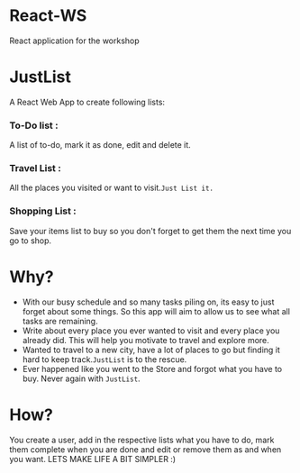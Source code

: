 # React-WS

React application for the workshop

# JustList

A React Web App to create following lists:  

### To-Do list :

A list of to-do, mark it as done, edit and delete it.

  

### Travel List :

All the places you visited or want to visit.`Just List it.`

  

### Shopping List :

Save your items list to buy so you don't forget to get them the next time you go to shop.

# Why?

* With our busy schedule and so many tasks piling on, its easy to just forget about some things. So this app will aim to allow us to see what all tasks are remaining.
* Write about every place you ever wanted to visit and every place you already did. This will help you motivate to travel and explore more.
* Wanted to travel to a new city, have a lot of places to go but finding it hard to keep track.`JustList` is to the rescue.
* Ever happened like you went to the Store and forgot what you have to buy. Never again with `JustList`. 

# How?

You create a user, add in the respective lists what you have to do, mark them complete when you are done and edit or remove them as and when you want. LETS MAKE LIFE A BIT SIMPLER :)